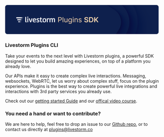 
<img src="https://raw.githubusercontent.com/livestorm/livestorm-plugin-cli/master/src/assets/sdk-header.png" width="500px">

### Livestorm Plugins CLI

Take your events to the next level with Livestorm plugins, a powerful SDK designed to let you build amazing experiences, on top of a platform you already love.

Our APIs make it easy to create complex live interactions. Messaging, websockets, WebRTC, let us worry about complex stuff, focus on the plugin experience.
Plugins is the best way to create powerful live integrations and interactions with 3rd party services you already use.

Check out our [getting started Guide](https://developers.livestorm.co/docs/getting-started-with-plugins-sdk/) and our [offical video course](https://fast.wistia.net/embed/channel/azooxwj070).


### You need a hand or want to contribute?

We are here to help, feel free to drop an issue to our [Github repo](https://github.com/livestorm/livestorm-plugin), or to contact us directly at [plugins@livestorm.co](mailto:plugins@livestorm.co) 
